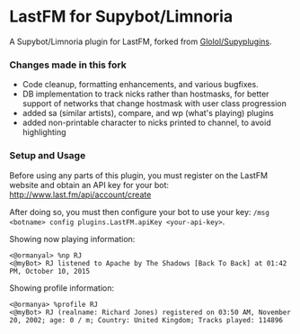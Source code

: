 LastFM for Supybot/Limnoria
==============

A Supybot/Limnoria plugin for LastFM, forked from [Glolol/Supyplugins](https://github.com/GLolol/SupyPlugins/LastFM).

### Changes made in this fork

- Code cleanup, formatting enhancements, and various bugfixes.
- DB implementation to track nicks rather than hostmasks, for better support of networks that change hostmask with user class progression
- added sa (similar artists), compare, and wp (what's playing) plugins
- added non-printable character to nicks printed to channel, to avoid highlighting

### Setup and Usage

Before using any parts of this plugin, you must register on the LastFM website and obtain an API key for your bot: http://www.last.fm/api/account/create

After doing so, you must then configure your bot to use your key: `/msg <botname> config plugins.LastFM.apiKey <your-api-key>`.

Showing now playing information:
```
<@ormanyal> %np RJ
<@myBot> RJ listened to Apache by The Shadows [Back To Back] at 01:42 PM, October 10, 2015
```

Showing profile information:
```
<@ormanya> %profile RJ
<@myBot> RJ (realname: Richard Jones) registered on 03:50 AM, November 20, 2002; age: 0 / m; Country: United Kingdom; Tracks played: 114896
```
